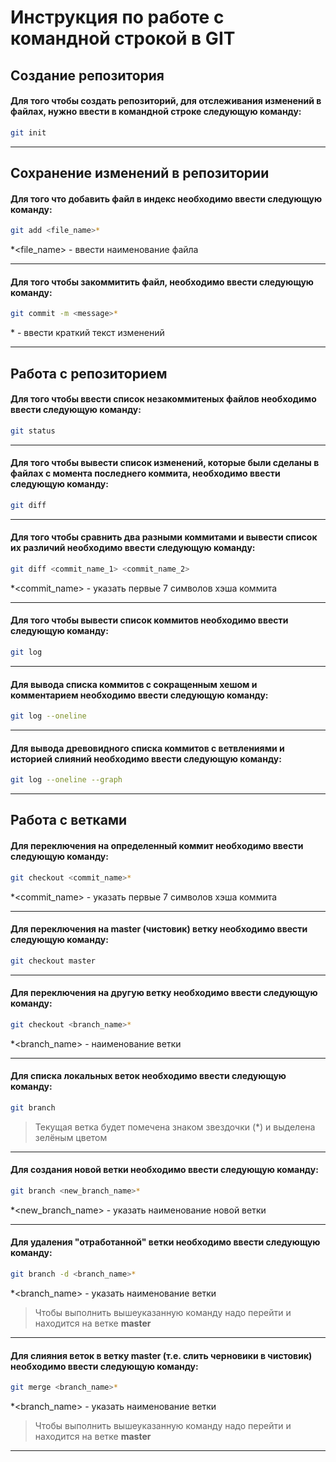 # Инструкция по работе с командной строкой в GIT

## Создание репозитория

#### Для того чтобы создать репозиторий, для отслеживания изменений в файлах, нужно ввести в командной строке следующую команду:

```sh
git init
```

---

## Сохранение изменений в репозитории

#### Для того что добавить файл в индекс необходимо ввести следующую команду:

```sh
git add <file_name>*
```

*<file_name> - ввести наименование файла

---

#### Для того чтобы закоммитить файл, необходимо ввести следующую команду:

```sh
git commit -m <message>*
```

*<message> - ввести краткий текст изменений

---

## Работа с репозиторием

#### Для того чтобы ввести список незакоммитеных файлов необходимо ввести следующую команду:

```sh
git status
```

---

#### Для того чтобы вывести список изменений, которые были сделаны в файлах с момента последнего коммита, необходимо ввести следующую команду:

```sh
git diff
```

---

#### Для того чтобы сравнить два разными коммитами и вывести список их различий необходимо ввести следующую команду:

```sh
git diff <commit_name_1> <commit_name_2>
```

*<commit_name> - указать первые 7 символов хэша коммита

---

#### Для того чтобы вывести список коммитов необходимо ввести следующую команду:

```sh
git log
```

---

#### Для вывода списка коммитов с сокращенным хешом и комментарием необходимо ввести следующую команду:
```sh
git log --oneline
```

---

#### Для вывода древовидного списка коммитов с ветвлениями и историей слияний необходимо ввести следующую команду:

```sh
git log --oneline --graph
```

---

## Работа с ветками

#### Для переключения на определенный коммит необходимо ввести следующую команду:

```sh
git checkout <commit_name>*
```

*<commit_name> - указать первые 7 символов хэша коммита

---

#### Для переключения на master (чистовик) ветку необходимо ввести следующую команду:

```sh
git checkout master
```

---

#### Для переключения на другую ветку необходимо ввести следующую команду:

```sh
git checkout <branch_name>*
```

*<branch_name> - наименование ветки

---

#### Для списка локальных веток необходимо ввести следующую команду:

```sh
git branch 
```

> Текущая ветка будет помечена знаком звездочки (*) и выделена зелёным цветом

---

#### Для создания новой ветки необходимо ввести следующую команду:

```sh
git branch <new_branch_name>*
```

*<new_branch_name> - указать наименование новой ветки

---

#### Для удаления "отработанной" ветки необходимо ввести следующую команду:

```sh
git branch -d <branch_name>*
```

*<branch_name> - указать наименование ветки

>Чтобы выполнить вышеуказанную команду надо перейти и находится на ветке **master**

---

#### Для слияния веток в ветку **master** (т.е. слить черновики в чистовик) необходимо ввести следующую команду:

```sh
git merge <branch_name>*
```

*<branch_name> - указать наименование ветки

>Чтобы выполнить вышеуказанную команду надо перейти и находится на ветке **master**

---